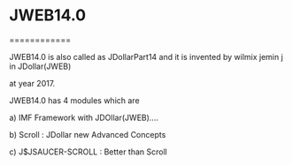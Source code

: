 # JWEB14.0
============




JWEB14.0  is  also  called  as  JDollarPart14  and  it  is  invented  by  wilmix  jemin  j  in JDollar(JWEB)

at  year  2017.



JWEB14.0   has    4 modules  which  are


a)  IMF Framework  with  JDOllar(JWEB)....


b)  Scroll  : JDollar new Advanced  Concepts 


c)  J$JSAUCER-SCROLL  : Better  than Scroll


